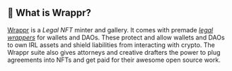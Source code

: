 ## 🤷 What is Wrappr?

[Wrappr](https://app.wrappr.wtf/) is a *Legal NFT* minter and gallery. It comes with premade *[legal wrappers](https://www.paradigm.xyz/2022/06/legal-options-for-daos)* for wallets and DAOs. These protect and allow wallets and DAOs to own IRL assets and shield liabilities from interacting with crypto. The Wrappr suite also gives attorneys and creative drafters the power to plug agreements into NFTs and get paid for their awesome open source work.
